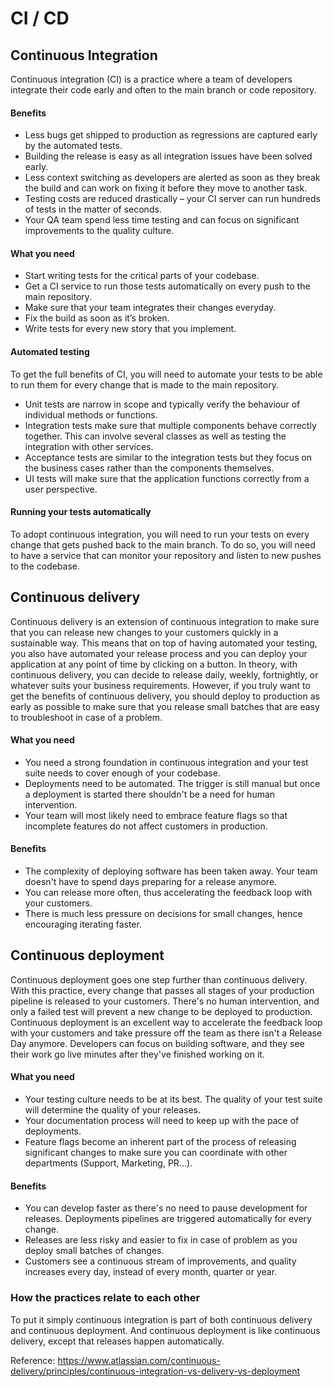 
# CI / CD

## Continuous Integration
Continuous integration (CI) is a practice where a team of developers integrate their code early and often to the main branch or code repository.

#### Benefits
- Less bugs get shipped to production as regressions are captured early by the automated tests.
- Building the release is easy as all integration issues have been solved early.
- Less context switching as developers are alerted as soon as they break the build and can work on fixing it before they move to another task.
- Testing costs are reduced drastically – your CI server can run hundreds of tests in the matter of seconds.
- Your QA team spend less time testing and can focus on significant improvements to the quality culture.


#### What you need
- Start writing tests for the critical parts of your codebase.
- Get a CI service to run those tests automatically on every push to the main repository.
- Make sure that your team integrates their changes everyday.
- Fix the build as soon as it’s broken.
- Write tests for every new story that you implement.

#### Automated testing
To get the full benefits of CI, you will need to automate your tests to be able to run them for every change that is made to the main repository.
- Unit tests are narrow in scope and typically verify the behaviour of individual methods or functions.
- Integration tests make sure that multiple components behave correctly together. This can involve several classes as well as testing the integration with other services.
- Acceptance tests are similar to the integration tests but they focus on the business cases rather than the components themselves.
- UI tests will make sure that the application functions correctly from a user perspective.

#### Running your tests automatically
To adopt continuous integration, you will need to run your tests on every change that gets pushed back to the main branch. To do so, you will need to have a service that can monitor your repository and listen to new pushes to the codebase. 

## Continuous delivery
Continuous delivery is an extension of continuous integration to make sure that you can release new changes to your customers quickly in a sustainable way. This means that on top of having automated your testing, you also have automated your release process and you can deploy your application at any point of time by clicking on a button. In theory, with continuous delivery, you can decide to release daily, weekly, fortnightly, or whatever suits your business requirements. However, if you truly want to get the benefits of continuous delivery, you should deploy to production as early as possible to make sure that you release small batches that are easy to troubleshoot in case of a problem.

#### What you need
- You need a strong foundation in continuous integration and your test suite needs to cover enough of your codebase.
- Deployments need to be automated. The trigger is still manual but once a deployment is started there shouldn't be a need for human intervention.
- Your team will most likely need to embrace feature flags so that incomplete features do not affect customers in production.

#### Benefits
- The complexity of deploying software has been taken away. Your team doesn't have to spend days preparing for a release anymore.
- You can release more often, thus accelerating the feedback loop with your customers.
- There is much less pressure on decisions for small changes, hence encouraging iterating faster.

## Continuous deployment
Continuous deployment goes one step further than continuous delivery. With this practice, every change that passes all stages of your production pipeline is released to your customers. There's no human intervention, and only a failed test will prevent a new change to be deployed to production.
Continuous deployment is an excellent way to accelerate the feedback loop with your customers and take pressure off the team as there isn't a Release Day anymore. Developers can focus on building software, and they see their work go live minutes after they've finished working on it.

#### What you need
- Your testing culture needs to be at its best. The quality of your test suite will determine the quality of your releases.
- Your documentation process will need to keep up with the pace of deployments.
- Feature flags become an inherent part of the process of releasing significant changes to make sure you can coordinate with other departments (Support, Marketing, PR...).

#### Benefits
- You can develop faster as there's no need to pause development for releases. Deployments pipelines are triggered automatically for every change.
- Releases are less risky and easier to fix in case of problem as you deploy small batches of changes.
- Customers see a continuous stream of improvements, and quality increases every day, instead of every month, quarter or year.

### How the practices relate to each other
To put it simply continuous integration is part of both continuous delivery and continuous deployment. And continuous deployment is like continuous delivery, except that releases happen automatically.

Reference: https://www.atlassian.com/continuous-delivery/principles/continuous-integration-vs-delivery-vs-deployment